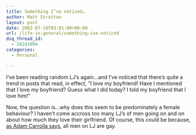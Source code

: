 ```yaml
---
title: Something I’ve noticed…
author: Matt Stratton
layout: post
date: 2002-07-19T03:01:00+00:00
url: /life-in-general/something-ive-noticed
dsq_thread_id:
  - 28241094
categories:
  - Personal

---
```

I&#8217;ve been reading random LJ&#8217;s again&#8230;and I&#8217;ve noticed that there&#8217;s quite a trend in posts that read, in effect, &#8220;I love my boyfriend! Have I mentioned that I love my boyfriend? Guess what I did today? I told my boyfriend that I love him!&#8221;

Now, the question is&#8230;why does this seem to be predominately a female behaviour? I haven&#8217;t come accross too many LJ&#8217;s of men going on and on about how much they love their girlfriend. Of course, this could be because, [as Adam Carrolla says][1], all men on LJ are gay.

 [1]: http://www.livejournal.com/talkread.bml?journal=themonkey&itemid=192688